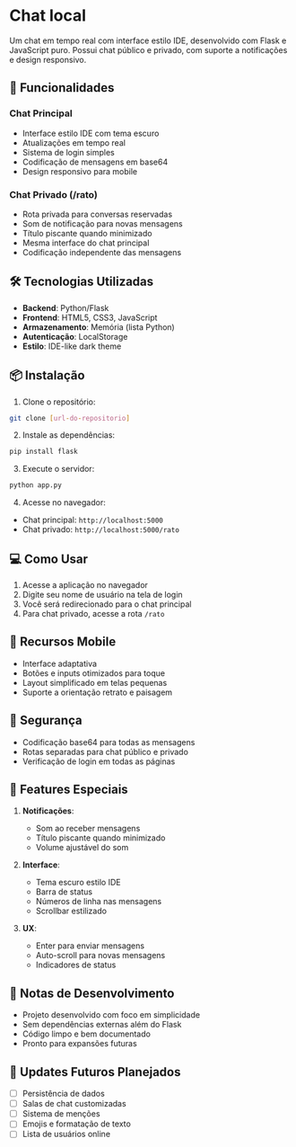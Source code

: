 # Chat local

Um chat em tempo real com interface estilo IDE, desenvolvido com Flask e JavaScript puro. Possui chat público e privado, com suporte a notificações e design responsivo.

## 🚀 Funcionalidades

### Chat Principal

- Interface estilo IDE com tema escuro
- Atualizações em tempo real
- Sistema de login simples
- Codificação de mensagens em base64
- Design responsivo para mobile

### Chat Privado (/rato)

- Rota privada para conversas reservadas
- Som de notificação para novas mensagens
- Título piscante quando minimizado
- Mesma interface do chat principal
- Codificação independente das mensagens

## 🛠️ Tecnologias Utilizadas

- **Backend**: Python/Flask
- **Frontend**: HTML5, CSS3, JavaScript
- **Armazenamento**: Memória (lista Python)
- **Autenticação**: LocalStorage
- **Estilo**: IDE-like dark theme

## 📦 Instalação

1. Clone o repositório:

```bash
git clone [url-do-repositorio]
```

2. Instale as dependências:

```bash
pip install flask
```

3. Execute o servidor:

```bash
python app.py
```

4. Acesse no navegador:

- Chat principal: `http://localhost:5000`
- Chat privado: `http://localhost:5000/rato`

## 💻 Como Usar

1. Acesse a aplicação no navegador
2. Digite seu nome de usuário na tela de login
3. Você será redirecionado para o chat principal
4. Para chat privado, acesse a rota `/rato`

## 📱 Recursos Mobile

- Interface adaptativa
- Botões e inputs otimizados para toque
- Layout simplificado em telas pequenas
- Suporte a orientação retrato e paisagem

## 🔐 Segurança

- Codificação base64 para todas as mensagens
- Rotas separadas para chat público e privado
- Verificação de login em todas as páginas

## 🌟 Features Especiais

1. **Notificações**:

   - Som ao receber mensagens
   - Título piscante quando minimizado
   - Volume ajustável do som

2. **Interface**:

   - Tema escuro estilo IDE
   - Barra de status
   - Números de linha nas mensagens
   - Scrollbar estilizado

3. **UX**:
   - Enter para enviar mensagens
   - Auto-scroll para novas mensagens
   - Indicadores de status

## 📝 Notas de Desenvolvimento

- Projeto desenvolvido com foco em simplicidade
- Sem dependências externas além do Flask
- Código limpo e bem documentado
- Pronto para expansões futuras

## 🔄 Updates Futuros Planejados

- [ ] Persistência de dados
- [ ] Salas de chat customizadas
- [ ] Sistema de menções
- [ ] Emojis e formatação de texto
- [ ] Lista de usuários online
